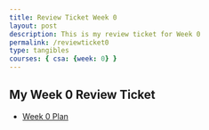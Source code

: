 ```yaml
---
title: Review Ticket Week 0
layout: post
description: This is my review ticket for Week 0
permalink: /reviewticket0
type: tangibles
courses: { csa: {week: 0} }
---
```


## My Week 0 Review Ticket

- [Week 0 Plan]({{site.baseurl}}/week0plan)
